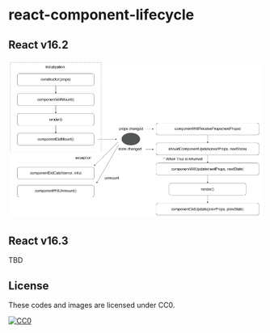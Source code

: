 # react-component-lifecycle

## React v16.2

![](./react-v16.2/react-component-lifecycle.png)

## React v16.3

TBD

## License

These codes and images are licensed under CC0.

[![CC0](http://i.creativecommons.org/p/zero/1.0/88x31.png "CC0")](http://creativecommons.org/publicdomain/zero/1.0/deed.en)
